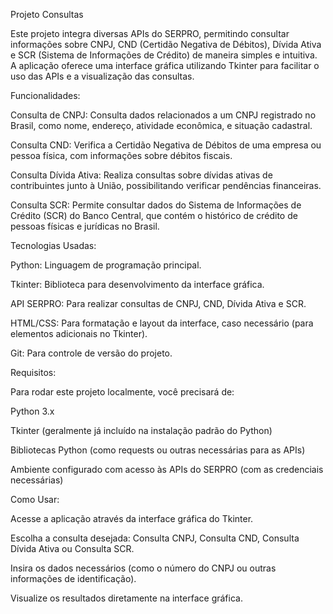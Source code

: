 Projeto Consultas

Este projeto integra diversas APIs do SERPRO, permitindo consultar informações sobre CNPJ, CND (Certidão Negativa de Débitos), Dívida Ativa e SCR (Sistema de Informações de Crédito) de maneira simples e intuitiva. A aplicação oferece uma interface gráfica utilizando Tkinter para facilitar o uso das APIs e a visualização das consultas.

Funcionalidades:

Consulta de CNPJ: Consulta dados relacionados a um CNPJ registrado no Brasil, como nome, endereço, atividade econômica, e situação cadastral.

Consulta CND: Verifica a Certidão Negativa de Débitos de uma empresa ou pessoa física, com informações sobre débitos fiscais.

Consulta Dívida Ativa: Realiza consultas sobre dívidas ativas de contribuintes junto à União, possibilitando verificar pendências financeiras.

Consulta SCR: Permite consultar dados do Sistema de Informações de Crédito (SCR) do Banco Central, que contém o histórico de crédito de pessoas físicas e jurídicas no Brasil.

Tecnologias Usadas:

Python: Linguagem de programação principal.

Tkinter: Biblioteca para desenvolvimento da interface gráfica.

API SERPRO: Para realizar consultas de CNPJ, CND, Dívida Ativa e SCR.

HTML/CSS: Para formatação e layout da interface, caso necessário (para elementos adicionais no Tkinter).

Git: Para controle de versão do projeto.

Requisitos:

Para rodar este projeto localmente, você precisará de:

Python 3.x

Tkinter (geralmente já incluído na instalação padrão do Python)

Bibliotecas Python (como requests ou outras necessárias para as APIs)

Ambiente configurado com acesso às APIs do SERPRO (com as credenciais necessárias)

Como Usar:

Acesse a aplicação através da interface gráfica do Tkinter.

Escolha a consulta desejada: Consulta CNPJ, Consulta CND, Consulta Dívida Ativa ou Consulta SCR.

Insira os dados necessários (como o número do CNPJ ou outras informações de identificação).

Visualize os resultados diretamente na interface gráfica.

